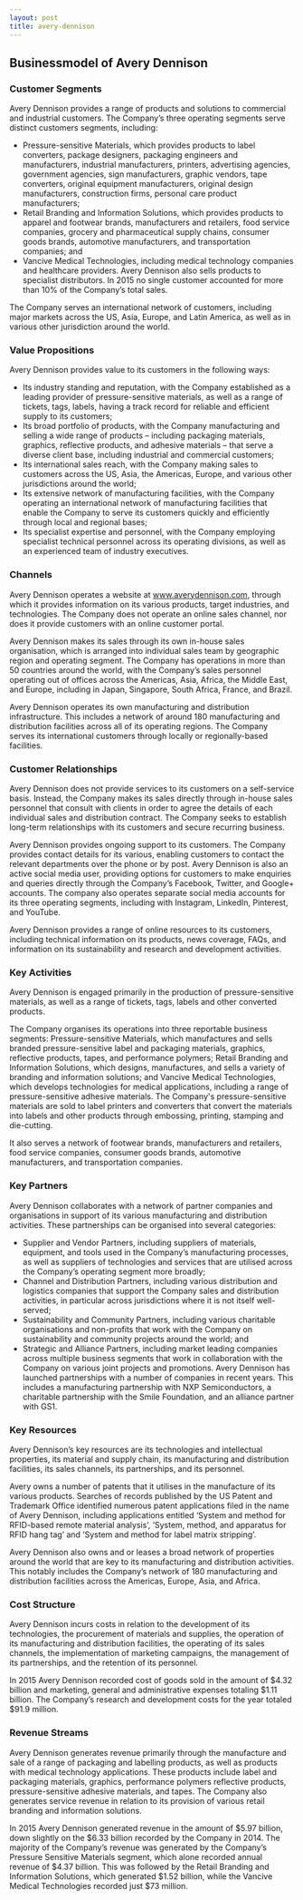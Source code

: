```yaml
---
layout: post
title: avery-dennison
---
```


Businessmodel of Avery Dennison
--------------------------------

### Customer Segments

Avery Dennison provides a range of products and solutions to commercial and industrial customers. The Company’s three operating segments serve distinct customers segments, including:

 * Pressure-sensitive Materials, which provides products to label converters, package designers, packaging engineers and manufacturers, industrial manufacturers, printers, advertising agencies, government agencies, sign manufacturers, graphic vendors, tape converters, original equipment manufacturers, original design manufacturers, construction firms, personal care product manufacturers;
* Retail Branding and Information Solutions, which provides products to apparel and footwear brands, manufacturers and retailers, food service companies, grocery and pharmaceutical supply chains, consumer goods brands, automotive manufacturers, and transportation companies; and
* Vancive Medical Technologies, including medical technology companies and healthcare providers.
 Avery Dennison also sells products to specialist distributors. In 2015 no single customer accounted for more than 10% of the Company’s total sales.

The Company serves an international network of customers, including major markets across the US, Asia, Europe, and Latin America, as well as in various other jurisdiction around the world.

### Value Propositions

Avery Dennison provides value to its customers in the following ways:

 * Its industry standing and reputation, with the Company established as a leading provider of pressure-sensitive materials, as well as a range of tickets, tags, labels, having a track record for reliable and efficient supply to its customers;
* Its broad portfolio of products, with the Company manufacturing and selling a wide range of products – including packaging materials, graphics, reflective products, and adhesive materials – that serve a diverse client base, including industrial and commercial customers;
* Its international sales reach, with the Company making sales to customers across the US, Asia, the Americas, Europe, and various other jurisdictions around the world;
* Its extensive network of manufacturing facilities, with the Company operating an international network of manufacturing facilities that enable the Company to serve its customers quickly and efficiently through local and regional bases;
* Its specialist expertise and personnel, with the Company employing specialist technical personnel across its operating divisions, as well as an experienced team of industry executives.
 ### Channels

Avery Dennison operates a website at www.averydennison.com, through which it provides information on its various products, target industries, and technologies. The Company does not operate an online sales channel, nor does it provide customers with an online customer portal.

Avery Dennison makes its sales through its own in-house sales organisation, which is arranged into individual sales team by geographic region and operating segment. The Company has operations in more than 50 countries around the world, with the Company’s sales personnel operating out of offices across the Americas, Asia, Africa, the Middle East, and Europe, including in Japan, Singapore, South Africa, France, and Brazil.

Avery Dennison operates its own manufacturing and distribution infrastructure. This includes a network of around 180 manufacturing and distribution facilities across all of its operating regions. The Company serves its international customers through locally or regionally-based facilities.

### Customer Relationships

Avery Dennison does not provide services to its customers on a self-service basis. Instead, the Company makes its sales directly through in-house sales personnel that consult with clients in order to agree the details of each individual sales and distribution contract. The Company seeks to establish long-term relationships with its customers and secure recurring business.

Avery Dennison provides ongoing support to its customers. The Company provides contact details for its various, enabling customers to contact the relevant departments over the phone or by post. Avery Dennison is also an active social media user, providing options for customers to make enquiries and queries directly through the Company’s Facebook, Twitter, and Google+ accounts. The company also operates separate social media accounts for its three operating segments, including with Instagram, LinkedIn, Pinterest, and YouTube.

Avery Dennison provides a range of online resources to its customers, including technical information on its products, news coverage, FAQs, and information on its sustainability and research and development activities.

### Key Activities

Avery Dennison is engaged primarily in the production of pressure-sensitive materials, as well as a range of tickets, tags, labels and other converted products.

The Company organises its operations into three reportable business segments: Pressure-sensitive Materials, which manufactures and sells branded pressure-sensitive label and packaging materials, graphics, reflective products, tapes, and performance polymers; Retail Branding and Information Solutions, which designs, manufactures, and sells a variety of branding and information solutions; and Vancive Medical Technologies, which develops technologies for medical applications, including a range of pressure-sensitive adhesive materials. The Company's pressure-sensitive materials are sold to label printers and converters that convert the materials into labels and other products through embossing, printing, stamping and die-cutting.

It also serves a network of footwear brands, manufacturers and retailers, food service companies, consumer goods brands, automotive manufacturers, and transportation companies.

### Key Partners

Avery Dennison collaborates with a network of partner companies and organisations in support of its various manufacturing and distribution activities. These partnerships can be organised into several categories:

 * Supplier and Vendor Partners, including suppliers of materials, equipment, and tools used in the Company’s manufacturing processes, as well as suppliers of technologies and services that are utilised across the Company’s operating segment more broadly;
* Channel and Distribution Partners, including various distribution and logistics companies that support the Company sales and distribution activities, in particular across jurisdictions where it is not itself well-served;
* Sustainability and Community Partners, including various charitable organisations and non-profits that work with the Company on sustainability and community projects around the world; and
* Strategic and Alliance Partners, including market leading companies across multiple business segments that work in collaboration with the Company on various joint projects and promotions.
 Avery Dennison has launched partnerships with a number of companies in recent years. This includes a manufacturing partnership with NXP Semiconductors, a charitable partnership with the Smile Foundation, and an alliance partner with GS1.

### Key Resources

Avery Dennison’s key resources are its technologies and intellectual properties, its material and supply chain, its manufacturing and distribution facilities, its sales channels, its partnerships, and its personnel.

Avery owns a number of patents that it utilises in the manufacture of its various products. Searches of records published by the US Patent and Trademark Office identified numerous patent applications filed in the name of Avery Dennison, including applications entitled ‘System and method for RFID-based remote material analysis’, ‘System, method, and apparatus for RFID hang tag’ and ‘System and method for label matrix stripping’.

Avery Dennison also owns and or leases a broad network of properties around the world that are key to its manufacturing and distribution activities. This notably includes the Company’s network of 180 manufacturing and distribution facilities across the Americas, Europe, Asia, and Africa.

### Cost Structure

Avery Dennison incurs costs in relation to the development of its technologies, the procurement of materials and supplies, the operation of its manufacturing and distribution facilities, the operating of its sales channels, the implementation of marketing campaigns, the management of its partnerships, and the retention of its personnel.

In 2015 Avery Dennison recorded cost of goods sold in the amount of $4.32 billion and marketing, general and administrative expenses totaling $1.11 billion. The Company’s research and development costs for the year totaled $91.9 million.

### Revenue Streams

Avery Dennison generates revenue primarily through the manufacture and sale of a range of packaging and labelling products, as well as products with medical technology applications. These products include label and packaging materials, graphics, performance polymers reflective products, pressure-sensitive adhesive materials, and tapes. The Company also generates service revenue in relation to its provision of various retail branding and information solutions.

In 2015 Avery Dennison generated revenue in the amount of $5.97 billion, down slightly on the $6.33 billion recorded by the Company in 2014. The majority of the Company’s revenue was generated by the Company’s Pressure Sensitive Materials segment, which alone recorded annual revenue of $4.37 billion. This was followed by the Retail Branding and Information Solutions, which generated $1.52 billion, while the Vancive Medical Technologies recorded just $73 million.
